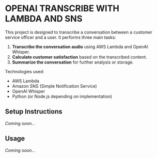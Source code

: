 # OPENAI TRANSCRIBE WITH LAMBDA AND SNS

This project is designed to transcribe a conversation between a customer service officer and a user. It performs three main tasks:

1. **Transcribe the conversation audio** using AWS Lambda and OpenAI Whisper.
2. **Calculate customer satisfaction** based on the transcribed content.
3. **Summarize the conversation** for further analysis or storage.

Technologies used:

- AWS Lambda
- Amazon SNS (Simple Notification Service)
- OpenAI Whisper
- Python (or Node.js depending on implementation)

## Setup Instructions

_Coming soon..._

## Usage

_Coming soon..._
